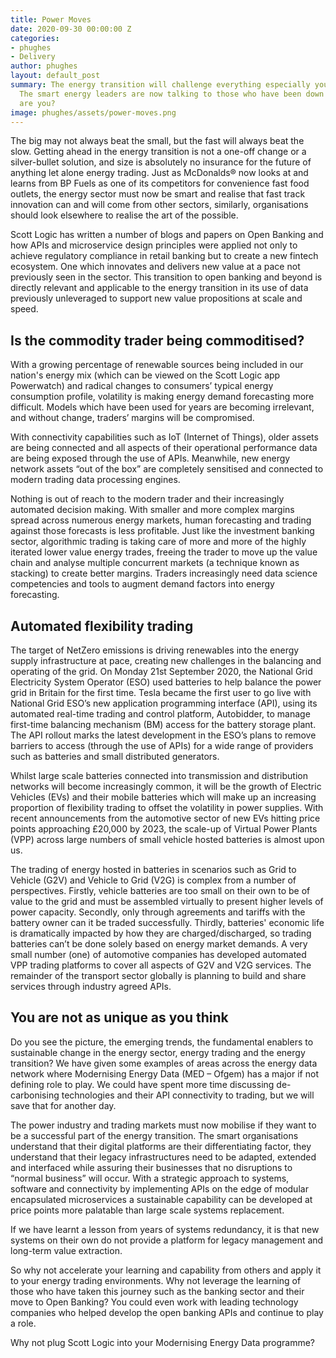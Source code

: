 ```yaml
---
title: Power Moves
date: 2020-09-30 00:00:00 Z
categories:
- phughes
- Delivery
author: phughes
layout: default_post
summary: The energy transition will challenge everything especially your digital capabilities.
  The smart energy leaders are now talking to those who have been down this road before,
  are you?
image: phughes/assets/power-moves.png
---
```


The big may not always beat the small, but the fast will always beat the slow. Getting ahead in the energy transition is not a one-off change or a silver-bullet solution, and size is absolutely no insurance for the future of anything let alone energy trading.
Just as McDonalds® now looks at and learns from BP Fuels as one of its competitors for convenience fast food outlets, the energy sector must now be smart and realise that fast track innovation can and will come from other sectors, similarly, organisations should look elsewhere to realise the art of the possible. 

Scott Logic has written a number of blogs and papers on Open Banking and how APIs and microservice design principles were applied not only to achieve regulatory compliance in retail banking but to create a new fintech ecosystem. One which innovates and delivers new value at a pace not previously seen in the sector. This transition to open banking and beyond is directly relevant and applicable to the energy transition in its use of data previously unleveraged to support new value propositions at scale and speed. 

## Is the commodity trader being commoditised?

With a growing percentage of renewable sources being included in our nation's energy mix (which can be viewed on the Scott Logic app Powerwatch) and radical changes to consumers’ typical energy consumption profile, volatility is making energy demand forecasting more difficult. Models which have been used for years are becoming irrelevant, and without change, traders’ margins will be compromised. 

With connectivity capabilities such as IoT (Internet of Things), older assets are being connected and all aspects of their operational performance data are being exposed through the use of APIs. Meanwhile, new energy network assets “out of the box” are completely sensitised and connected to modern trading data processing engines. 

Nothing is out of reach to the modern trader and their increasingly automated decision making. With smaller and more complex margins spread across numerous energy markets, human forecasting and trading against those forecasts is less profitable. Just like the investment banking sector, algorithmic trading is taking care of more and more of the highly iterated lower value energy trades, freeing the trader to move up the value chain and analyse multiple concurrent markets (a technique known as stacking) to create better margins. Traders increasingly need data science competencies and tools to augment demand factors into energy forecasting. 

## Automated flexibility trading

The target of NetZero emissions is driving renewables into the energy supply infrastructure at pace, creating new challenges in the balancing and operating of the grid. On Monday 21st September 2020, the National Grid Electricity System Operator (ESO) used batteries to help balance the power grid in Britain for the first time. Tesla became the first user to go live with National Grid ESO’s new application programming interface (API), using its automated real-time trading and control platform, Autobidder, to manage first-time balancing mechanism (BM) access for the battery storage plant. The API rollout marks the latest development in the ESO’s plans to remove barriers to access (through the use of APIs) for a wide range of providers such as batteries and small distributed generators. 

Whilst large scale batteries connected into transmission and distribution networks will become increasingly common, it will be the growth of Electric Vehicles (EVs) and their mobile batteries which will make up an increasing proportion of flexibility trading to offset the volatility in power supplies. With recent announcements from the automotive sector of new EVs hitting price points approaching £20,000 by 2023, the scale-up of Virtual Power Plants (VPP) across large numbers of small vehicle hosted batteries is almost upon us. 

The trading of energy hosted in batteries in scenarios such as Grid to Vehicle (G2V) and Vehicle to Grid (V2G) is complex from a number of perspectives. Firstly, vehicle batteries are too small on their own to be of value to the grid and must be assembled virtually to present higher levels of power capacity. Secondly, only through agreements and tariffs with the battery owner can it be traded successfully. Thirdly, batteries' economic life is dramatically impacted by how they are charged/discharged, so trading batteries can’t be done solely based on energy market demands. 
A very small number (one) of automotive companies has developed automated VPP trading platforms to cover all aspects of G2V and V2G services. The remainder of the transport sector globally is planning to build and share services through industry agreed APIs. 

## You are not as unique as you think

Do you see the picture, the emerging trends, the fundamental enablers to sustainable change in the energy sector, energy trading and the energy transition? We have given some examples of areas across the energy data network where Modernising Energy Data (MED – Ofgem) has a major if not defining role to play. We could have spent more time discussing de-carbonising technologies and their API connectivity to trading, but we will save that for another day.

The power industry and trading markets must now mobilise if they want to be a successful part of the energy transition. The smart organisations understand that their digital platforms are their differentiating factor, they understand that their legacy infrastructures need to be adapted, extended and interfaced while assuring their businesses that no disruptions to “normal business” will occur. With a strategic approach to systems, software and connectivity by implementing APIs on the edge of modular encapsulated microservices a sustainable capability can be developed at price points more palatable than large scale systems replacement. 

If we have learnt a lesson from years of systems redundancy, it is that new systems on their own do not provide a platform for legacy management and long-term value extraction.

So why not accelerate your learning and capability from others and apply it to your energy trading environments. Why not leverage the learning of those who have taken this journey such as the banking sector and their move to Open Banking? You could even work with leading technology companies who helped develop the open banking APIs and continue to play a role. 

Why not plug Scott Logic into your Modernising Energy Data programme?
